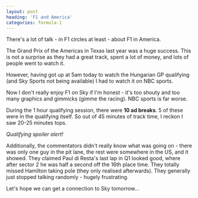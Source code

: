 ```yaml
---
layout: post
heading: 'F1 and America'
categories: formula-1
---
```


There's a lot of talk - in F1 circles at least - about F1 in America.

The Grand Prix of the Americas in Texas last year was a huge success. This is not a surprise as they had a great track, spent a lot of money, and lots of people went to watch it.

However, having got up at 5am today to watch the Hungarian GP qualifying (and Sky Sports not being available) I had to watch it on NBC sports.

Now I don't really enjoy F1 on Sky if I'm honest - it's too shouty and too many graphics and gimmicks (gimme the racing). NBC sports is far worse.

During the 1 hour qualifying session, there were **10 ad breaks**. 5 of these were in the qualifying itself. So out of 45 minutes of track time, I reckon I saw 20-25 minutes tops.

*Qualifying spoiler alert!*

Additionally, the commentators didn't really know what was going on - there was only one guy in the pit lane, the rest were somewhere in the US, and it showed. They claimed Paul di Resta's last lap in Q1 looked good, where after sector 2 he was half a second off the 16th place time. They totally missed Hamilton taking pole (they only realised afterwards). They generally just stopped talking randomly - hugely frustrating.

Let's hope we can get a connection to Sky tomorrow...
